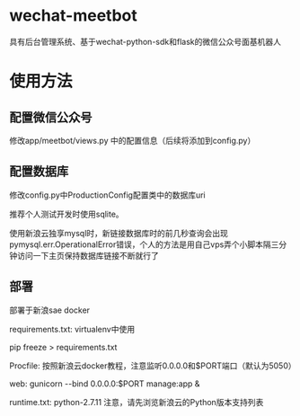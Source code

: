 # wechat-meetbot
具有后台管理系统、基于wechat-python-sdk和flask的微信公众号面基机器人

# 使用方法

## 配置微信公众号
修改app/meetbot/views.py 中的配置信息（后续将添加到config.py）

## 配置数据库
修改config.py中ProductionConfig配置类中的数据库uri

推荐个人测试开发时使用sqlite。

使用新浪云独享mysql时，新链接数据库时的前几秒查询会出现pymysql.err.OperationalError错误，个人的方法是用自己vps弄个小脚本隔三分钟访问一下主页保持数据库链接不断就行了

## 部署
部署于新浪sae docker

requirements.txt: virtualenv中使用 

 pip freeze > requirements.txt

Procfile: 按照新浪云docker教程，注意监听0.0.0.0和$PORT端口（默认为5050）

web: gunicorn --bind 0.0.0.0:$PORT manage:app &

runtime.txt: python-2.7.11 注意，请先浏览新浪云的Python版本支持列表
